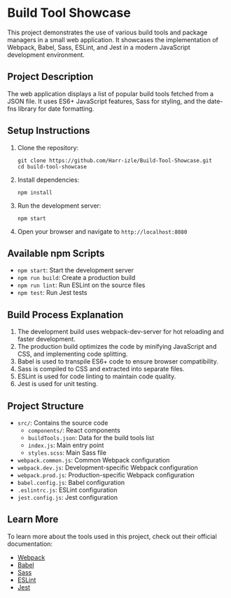 
# Build Tool Showcase

This project demonstrates the use of various build tools and package managers in a small web application. It showcases the implementation of Webpack, Babel, Sass, ESLint, and Jest in a modern JavaScript development environment.

## Project Description

The web application displays a list of popular build tools fetched from a JSON file. It uses ES6+ JavaScript features, Sass for styling, and the date-fns library for date formatting.

## Setup Instructions

1. Clone the repository:
   ```
   git clone https://github.com/Harr-izle/Build-Tool-Showcase.git
   cd build-tool-showcase
   ```

2. Install dependencies:
   ```
   npm install
   ```

3. Run the development server:
   ```
   npm start
   ```

4. Open your browser and navigate to `http://localhost:8080`

## Available npm Scripts

- `npm start`: Start the development server
- `npm run build`: Create a production build
- `npm run lint`: Run ESLint on the source files
- `npm test`: Run Jest tests

## Build Process Explanation

1. The development build uses webpack-dev-server for hot reloading and faster development.
2. The production build optimizes the code by minifying JavaScript and CSS, and implementing code splitting.
3. Babel is used to transpile ES6+ code to ensure browser compatibility.
4. Sass is compiled to CSS and extracted into separate files.
5. ESLint is used for code linting to maintain code quality.
6. Jest is used for unit testing.

## Project Structure

- `src/`: Contains the source code
  - `components/`: React components
  - `buildTools.json`: Data for the build tools list
  - `index.js`: Main entry point
  - `styles.scss`: Main Sass file
- `webpack.common.js`: Common Webpack configuration
- `webpack.dev.js`: Development-specific Webpack configuration
- `webpack.prod.js`: Production-specific Webpack configuration
- `babel.config.js`: Babel configuration
- `.eslintrc.js`: ESLint configuration
- `jest.config.js`: Jest configuration

## Learn More

To learn more about the tools used in this project, check out their official documentation:

- [Webpack](https://webpack.js.org/)
- [Babel](https://babeljs.io/)
- [Sass](https://sass-lang.com/)
- [ESLint](https://eslint.org/)
- [Jest](https://jestjs.io/)
